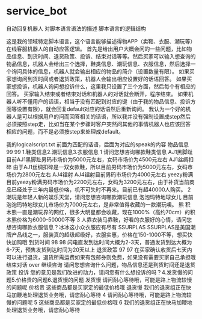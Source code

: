 # service_bot
自动回复机器人
对脚本语言语法的描述
脚本语言的逻辑结构
    
这是我的领域特定脚本语言，这个语言能够描述得物APP（卖鞋、衣服、潮玩等）在线客服机器人的自动应答逻辑。
首先是给出用户大概会问的一些问题，比如物品信息、到货时间、退货政策、投诉、结束对话等等。然后买家可以输入想查询的物品信息，机器人会给出三个选择，鞋类信息、潮玩信息、衣服信息，然后选择一个询问具体的信息，机器人就会输出相应的物品的简介（设置数量有限）。
如果买家想询问到货时间或者退货政策，机器人会输出相应设置好的话语回答。
如果买家想投诉，机器人询问想投诉什么，这里我只设置了三个方面，然后每个有相应的回答。
买家输入结束或者结束对话和机器人的对话就会断开，程序结束。
如果机器人听不懂用户的话语，相当于没有匹配到对应的键（由于我的物品信息、投诉方面等设置有限），就会回复default对应的话语然后重新询问。
我认为一个好的机器人是可以根据用户的问而回答相关的话语，所以我并没有强制设置成step然后必须按照step走，比如当在某个步骤时客户突然问其他的事情机器人也应该回答相应的问题，而不是必须按step来处理成default。


我的logicalscript.txt 前面为匹配的话语，后面为对应的speak的内容
物品信息 99
99 1.鞋类信息2.潮玩信息3.衣服信息
1 请问您想咨询哪款鞋类信息
AJ1黑脚趾 目前AJ1黑脚趾男码市场价为5000元左右，女码市场价为4500元左右
AJ1丝绸扣碎 由于AJ1丝绸扣碎是一双女款鞋，所以目前男码市场价为5000元左右，女码市场价为2800元左右
AJ4镭射 AJ4镭射目前男码市场价为4000元左右
yeezy粉满 目前yeezy粉满男码市场价为2200元左右，女码为3200元左右，由于补货当前商品已经处于三年内最低价咯，机不可失时不再来。目前已有超40000人购买。
2 潮玩是年轻人新的娱乐天堂，请问您想咨询哪款潮玩信息
泡泡玛特地球女儿 目前泡泡玛特地球女儿市场价为7000元左右，是非常值得收藏的一款潮玩噢。
熊 积木熊一直是潮玩界的网红，很多大明星都会收藏，现在1000%（高约70cm）的积木熊价格为6000-50000不等
3 人靠衣装马靠鞍，好看的衣服好的心情，请问您想咨询哪款衣服信息？冰冰这小众衣服应有尽有
SSURPLAS SSURPLAS是美国潮牌产品线之一，服装真的超级超级好，衣服实惠，价格在150-1000不等，想买快快加购哦
到货时间 98
98 闪电直发到达时间大概为2-3天，普通发货到达大概为6-7天，预售发货到达时间为20天以上
退货政策 97
97 在买家确认收货后七天内可以进行退货，退货所需运费如果有包邮券则免费，如果没有需要买家自己承担哦
结束对话 over
继续咨询 请问您想咨询什么问题，物品信息还是到货时间还是退货政策
投诉 您的意见是我们改进的动力，请问您有什么想投诉的吗？4.发货慢的问题5.价格贵的问题6.退货慢的问题
发货慢 请问耐心等待哦，可能是路上物流较慢的问题呢
价格贵 这些商品都是买家定的最低价格哦
退货慢 我们的退货组正在快马加鞭地处理退货业务哦，请您耐心等待
4 请问耐心等待哦，可能是路上物流较慢的问题呢
5 这些商品都是买家定的最低价格哦
6 我们的退货组正在快马加鞭地处理退货业务哦，请您耐心等待
